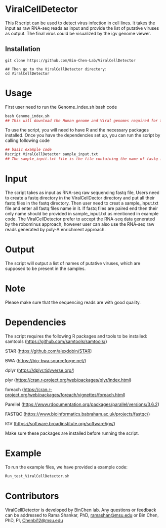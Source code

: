 # ViralCellDetector
This R script can be used to detect virus infection in cell lines. It takes the input as raw RNA-seq reads as input and provide the list of putative viruses as output. The final virus could be visualized by the igv genome viewer. 

## Installation
```
git clone https://github.com/Bin-Chen-Lab/ViralCellDetector

## Then go to the ViralCellDetector directory:
cd ViralCellDetector
```
# Usage
First user need to run the Genome_index.sh bash code
```r
bash Genome_index.sh
## This will download the Human genome and Viral genomes required for the script.
````

To use the script, you will need to have R and the necessary packages installed. Once you have the dependencies set up, you can run the script by calling following code
``` r
## basic example code
Rscript ViralCellDetector sample_input.txt
## The sample_inpit.txt file is the file containing the name of fastq input files. If a fastq input file is "input_file_1.fq and input_file_2.fq", then "sample_input.txt" file should have "input_file" name in first row.
```

# Input

The script takes as input as RNA-seq raw sequencing fastq file, Users need to create a fastq directory in the ViralCellDector directory and put all their fastq files in the fastq directory. Then user need to creat a sample_input.txt file and enter all fastq files name in it. If fastq files are paired end then their only name should be provided in sample_input.txt as mentioned in example code. The ViralCellDetector prefer to accept the RNA-seq data  generated by the robominus approach, however user can also use the RNA-seq raw reads generated by poly-A enrichment approach.

# Output

The script will output a list of names of putative viruses, which are supposed to be present in the samples. 

# Note

Please make sure that the sequencing reads are with good quality.

# Dependencies

The script requires the following R packages and tools to be installed:
samtools (https://github.com/samtools/samtools/)

STAR (https://github.com/alexdobin/STAR)

BWA (https://bio-bwa.sourceforge.net/)

dplyr (https://dplyr.tidyverse.org/)

plyr (https://cran.r-project.org/web/packages/plyr/index.html)

foreach (https://cran.r-project.org/web/packages/foreach/vignettes/foreach.html)

Parellel (https://www.rdocumentation.org/packages/parallel/versions/3.6.2)

FASTQC (https://www.bioinformatics.babraham.ac.uk/projects/fastqc/)

IGV (https://software.broadinstitute.org/software/igv/)


Make sure these packages are installed before running the script.

# Example

To run the example files, we have provided a example code:

```r
Run_test_ViralCellDetector.sh
```
# Contributors

ViralCellDetector is developed by BinChen lab. Any questions or feedback can be
addressed to Rama Shankar, PhD, <ramashan@msu.edu> or Bin Chen, PhD, PI,
<Chenbi12@msu.edu>


